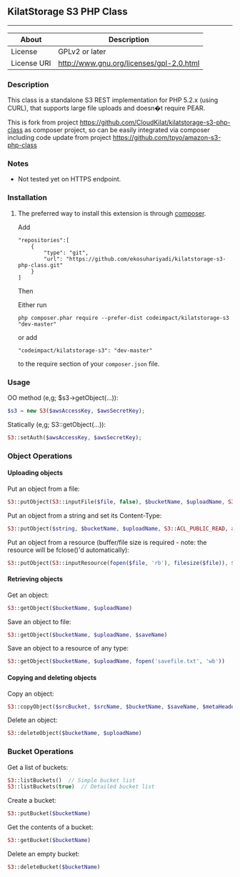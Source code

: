 ## KilatStorage S3 PHP Class

- - - -

About | Description
------------ | -------------
License | GPLv2 or later
License URI | http://www.gnu.org/licenses/gpl-2.0.html

### Description

This class is a standalone S3 REST implementation for PHP 5.2.x (using CURL), that supports large file uploads and doesn�t require PEAR.

This is fork from project https://github.com/CloudKilat/kilatstorage-s3-php-class
as composer project, so can be easily integrated via composer
including code update from project https://github.com/tpyo/amazon-s3-php-class

### Notes

* Not tested yet on HTTPS endpoint.

### Installation

1.  The preferred way to install this extension is through [composer](http://getcomposer.org/download/).

    Add

    ```
    "repositories":[
        {
            "type": "git",
            "url": "https://github.com/ekosuhariyadi/kilatstorage-s3-php-class.git"
        }
    ]
    ```

    Then

    Either run

    ```
    php composer.phar require --prefer-dist codeimpact/kilatstorage-s3 "dev-master"
    ```

    or add

    ```
    "codeimpact/kilatstorage-s3": "dev-master"
    ```

    to the require section of your `composer.json` file.

### Usage

OO method (e,g; $s3->getObject(...)):

```php
$s3 = new S3($awsAccessKey, $awsSecretKey);
```

Statically (e,g; S3::getObject(...)):

```php
S3::setAuth($awsAccessKey, $awsSecretKey);
```

### Object Operations

#### Uploading objects

Put an object from a file:

```php
S3::putObject(S3::inputFile($file, false), $bucketName, $uploadName, S3::ACL_PUBLIC_READ)
```

Put an object from a string and set its Content-Type:

```php
S3::putObject($string, $bucketName, $uploadName, S3::ACL_PUBLIC_READ, array(), array('Content-Type' => 'text/plain'))
```

Put an object from a resource (buffer/file size is required - note: the resource will be fclose()'d automatically):

```php
S3::putObject(S3::inputResource(fopen($file, 'rb'), filesize($file)), $bucketName, $uploadName, S3::ACL_PUBLIC_READ)
```

#### Retrieving objects

Get an object:

```php
S3::getObject($bucketName, $uploadName)
```

Save an object to file:

```php
S3::getObject($bucketName, $uploadName, $saveName)
```

Save an object to a resource of any type:

```php
S3::getObject($bucketName, $uploadName, fopen('savefile.txt', 'wb'))
```

#### Copying and deleting objects

Copy an object:

```php
S3::copyObject($srcBucket, $srcName, $bucketName, $saveName, $metaHeaders = array(), $requestHeaders = array())
```

Delete an object:

```php
S3::deleteObject($bucketName, $uploadName)
```

### Bucket Operations

Get a list of buckets:

```php
S3::listBuckets()  // Simple bucket list
S3::listBuckets(true)  // Detailed bucket list
```

Create a bucket:

```php
S3::putBucket($bucketName)
```

Get the contents of a bucket:

```php
S3::getBucket($bucketName)
```

Delete an empty bucket:

```php
S3::deleteBucket($bucketName)
```
